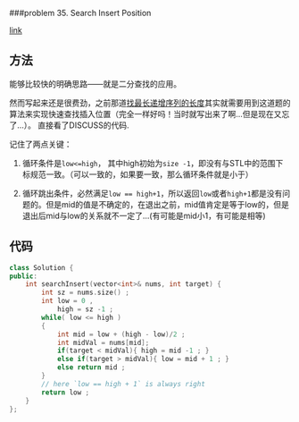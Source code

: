 ###problem 35. Search Insert Position

[link](https://leetcode.com/problems/search-insert-position/)

## 方法

能够比较快的明确思路——就是二分查找的应用。

然而写起来还是很费劲，之前那道[找最长递增序列的长度](prob300longestincreasingsequence.md)其实就需要用到这道题的算法来实现快速查找插入位置（完全一样好吗！当时就写出来了啊...但是现在又忘了...）。 直接看了DISCUSS的代码.

记住了两点关键：

1. 循环条件是`low<=high`， 其中high初始为`size -1`，即没有与STL中的范围下标规范一致。（可以一致的，如果要一致，那么循环条件就是小于）

2. 循环跳出条件，必然满足`low == high+1`，所以返回`low`或者`high+1`都是没有问题的。但是mid的值是不确定的，在退出之前，mid值肯定是等于low的，但是退出后mid与low的关系就不一定了...(有可能是mid小1，有可能是相等)

## 代码

```C++
class Solution {
public:
    int searchInsert(vector<int>& nums, int target) {
        int sz = nums.size() ;
        int low = 0 , 
            high = sz -1 ;
        while( low <= high )
        {
            int mid = low + (high - low)/2 ;
            int midVal = nums[mid];
            if(target < midVal){ high = mid -1 ; }
            else if(target > midVal){ low = mid + 1 ; }
            else return mid ;
        }
        // here `low == high + 1` is always right
        return low ;
    }
};
```


